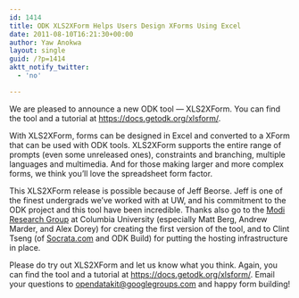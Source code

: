 ```yaml
---
id: 1414
title: ODK XLS2XForm Helps Users Design XForms Using Excel
date: 2011-08-10T16:21:30+00:00
author: Yaw Anokwa
layout: single
guid: /?p=1414
aktt_notify_twitter:
  - 'no'

---
```

We are pleased to announce a new ODK tool — XLS2XForm. You can find the tool and a tutorial at <https://docs.getodk.org/xlsform/>.

With XLS2XForm, forms can be designed in Excel and converted to a XForm that can be used with ODK tools. XLS2XForm supports the entire range of prompts (even some unreleased ones), constraints and branching, multiple languages and multimedia. And for those making larger and more complex forms, we think you’ll love the spreadsheet form factor.

This XLS2XForm release is possible because of Jeff Beorse. Jeff is one of the finest undergrads we’ve worked with at UW, and his commitment to the ODK project and this tool have been incredible. Thanks also go to the [Modi Research Group](http://modi.mech.columbia.edu/) at Columbia University (especially Matt Berg, Andrew Marder, and Alex Dorey) for creating the first version of the tool, and to Clint Tseng (of [Socrata.com](http://socrata.com) and ODK Build) for putting the hosting infrastructure in place.

Please do try out XLS2XForm and let us know what you think. Again, you can find the tool and a tutorial at <https://docs.getodk.org/xlsform/>. Email your questions to <opendatakit@googlegroups.com> and happy form building!
